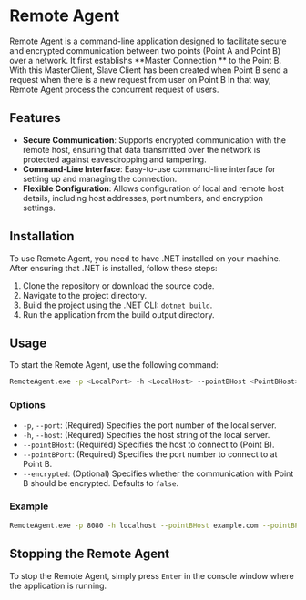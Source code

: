# Remote Agent

Remote Agent is a command-line application designed to facilitate secure and encrypted communication between two points (Point A and Point B) over a network. 
It first establishs **Master Connection ** to the Point B. With this MasterClient, Slave Client has been created when Point B send a request when there is a new request from user on Point B
In that way, Remote Agent process the concurrent request of users.
## Features

- **Secure Communication**: Supports encrypted communication with the remote host, ensuring that data transmitted over the network is protected against eavesdropping and tampering.
- **Command-Line Interface**: Easy-to-use command-line interface for setting up and managing the connection.
- **Flexible Configuration**: Allows configuration of local and remote host details, including host addresses, port numbers, and encryption settings.

## Installation

To use Remote Agent, you need to have .NET installed on your machine. After ensuring that .NET is installed, follow these steps:

1. Clone the repository or download the source code.
2. Navigate to the project directory.
3. Build the project using the .NET CLI: `dotnet build`.
4. Run the application from the build output directory.

## Usage

To start the Remote Agent, use the following command:

```sh
RemoteAgent.exe -p <LocalPort> -h <LocalHost> --pointBHost <PointBHost> --pointBPort <PointBPort> [--encrypted]
```
### Options

- `-p`, `--port`: (Required) Specifies the port number of the local server.
- `-h`, `--host`: (Required) Specifies the host string of the local server.
- `--pointBHost`: (Required) Specifies the host to connect to (Point B).
- `--pointBPort`: (Required) Specifies the port number to connect to at Point B.
- `--encrypted`: (Optional) Specifies whether the communication with Point B should be encrypted. Defaults to `false`.

### Example

```sh
RemoteAgent.exe -p 8080 -h localhost --pointBHost example.com --pointBPort 2281 --encrypted
```

## Stopping the Remote Agent

To stop the Remote Agent, simply press `Enter` in the console window where the application is running.